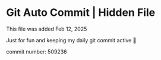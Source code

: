 # Git Auto Commit | Hidden File

This file was added Feb 12, 2025

Just for fun and keeping my daily git commit active 🤪

commit number: 509236
